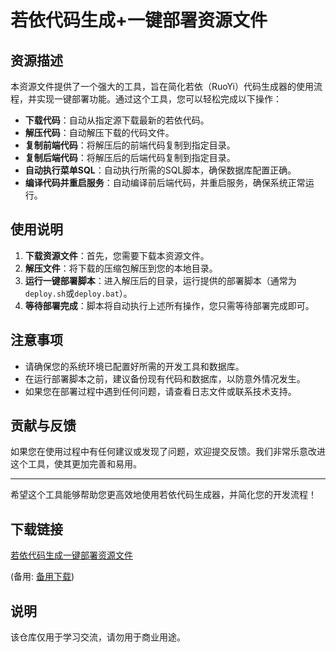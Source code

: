 # 若依代码生成+一键部署资源文件

## 资源描述

本资源文件提供了一个强大的工具，旨在简化若依（RuoYi）代码生成器的使用流程，并实现一键部署功能。通过这个工具，您可以轻松完成以下操作：

- **下载代码**：自动从指定源下载最新的若依代码。
- **解压代码**：自动解压下载的代码文件。
- **复制前端代码**：将解压后的前端代码复制到指定目录。
- **复制后端代码**：将解压后的后端代码复制到指定目录。
- **自动执行菜单SQL**：自动执行所需的SQL脚本，确保数据库配置正确。
- **编译代码并重启服务**：自动编译前后端代码，并重启服务，确保系统正常运行。

## 使用说明

1. **下载资源文件**：首先，您需要下载本资源文件。
2. **解压文件**：将下载的压缩包解压到您的本地目录。
3. **运行一键部署脚本**：进入解压后的目录，运行提供的部署脚本（通常为`deploy.sh`或`deploy.bat`）。
4. **等待部署完成**：脚本将自动执行上述所有操作，您只需等待部署完成即可。

## 注意事项

- 请确保您的系统环境已配置好所需的开发工具和数据库。
- 在运行部署脚本之前，建议备份现有代码和数据库，以防意外情况发生。
- 如果您在部署过程中遇到任何问题，请查看日志文件或联系技术支持。

## 贡献与反馈

如果您在使用过程中有任何建议或发现了问题，欢迎提交反馈。我们非常乐意改进这个工具，使其更加完善和易用。

---

希望这个工具能够帮助您更高效地使用若依代码生成器，并简化您的开发流程！

## 下载链接
[若依代码生成一键部署资源文件](https://pan.quark.cn/s/11fc4bef97d1) 

(备用: [备用下载](https://pan.baidu.com/s/1MSAC97OiHw3SgQmu3WNgLw?pwd=1234))

## 说明

该仓库仅用于学习交流，请勿用于商业用途。
